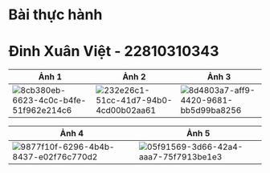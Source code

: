 # Bài thực hành

# Đinh Xuân Việt - 22810310343

| Ảnh 1 | Ảnh 2 | Ảnh 3 |
|---|---|---|
| ![8cb380eb-6623-4c0c-b4fe-51f962e214c6](https://github.com/user-attachments/assets/2e0f4ea0-18a4-4805-8cf6-f6e21b04e6c8) | ![232e26c1-51cc-41d7-94b0-4cd00b02aa61](https://github.com/user-attachments/assets/f0df62fc-7cde-42d3-9f80-d5d54ef54884) | ![8d4803a7-aff9-4420-9681-bb5d99ba8256](https://github.com/user-attachments/assets/2c7eb050-a337-41ea-9fea-22fadbb70711) |

| Ảnh 4 | Ảnh 5 |
|---|---|
| ![9877f10f-6296-4b4b-8437-e02f76c770d2](https://github.com/user-attachments/assets/cca95450-83ae-46ad-b0f1-a31852c05970) | ![05f91569-3d66-42a4-aaa7-75f7913be1e3](https://github.com/user-attachments/assets/637495bf-11be-40c8-9ad4-c45a92c96f72) |
